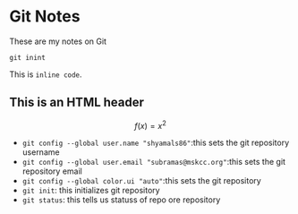 # Git Notes

These are my notes on Git

```
git inint
```

This is `inline code`.

<h2> This is an HTML header </h2>

$$ f(x) = x^2$$

* `git config --global user.name "shyamals86"`:this sets the git repository username
* `git config --global user.email "subramas@mskcc.org"`:this sets the git repository email
* `git config --global color.ui "auto"`:this sets the git repository
* `git init`: this initializes git repository
* `git status`: this tells us statuss of repo ore repository
